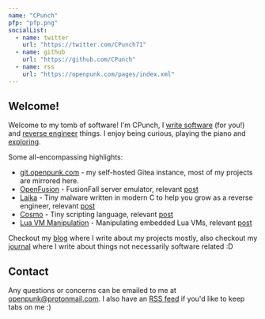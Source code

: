 ```yaml
---
name: "CPunch"
pfp: "pfp.png"
socialList:
  - name: twitter
    url: "https://twitter.com/CPunch71"
  - name: github
    url: "https://github.com/CPunch"
  - name: rss
    url: "https://openpunk.com/pages/index.xml"
---
```


## Welcome!

Welcome to my tomb of software! I'm CPunch, I [write software](/software) (for you!) and [reverse engineer](/tags/reverse-engineering) things. I enjoy being curious, playing the piano and [exploring](/places).

Some all-encompassing highlights:
- [git.openpunk.com](https://git.openpunk.com) - my self-hosted Gitea instance, most of my projects are mirrored here.
- [OpenFusion](https://github.com/OpenFusionProject/OpenFusion) - FusionFall server emulator, relevant [post](/pages/fusionfall-openfusion/)
- [Laika](https://github.com/CPunch/Laika) - Tiny malware written in modern C to help you grow as a reverse engineer, relevant [post](/pages/obfuscation-in-c/)
- [Cosmo](https://github.com/CPunch/Cosmo) - Tiny scripting language, relevant [post](/pages/cosmo-workflow/)
- [Lua VM Manipulation](https://github.com/CPunch/LUA_VM_EXAMPLE) - Manipulating embedded Lua VMs, relevant [post](/pages/manipulating-lua-vms-1/)

Checkout my [blog](/pages) where I write about my projects mostly, also checkout my [journal](/journal) where I write about things not necessarily software related :D

## Contact

Any questions or concerns can be emailed to me at [openpunk@protonmail.com](mailto:openpunk@protonmail.com). I also have an [RSS feed](https://openpunk.com/pages/index.xml) if you'd like to keep tabs on me :)

